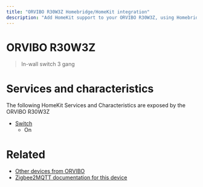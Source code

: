 ```yaml
---
title: "ORVIBO R30W3Z Homebridge/HomeKit integration"
description: "Add HomeKit support to your ORVIBO R30W3Z, using Homebridge, Zigbee2MQTT and homebridge-z2m."
---
```

<!---
This file has been GENERATED using src/docgen/docgen.ts
DO NOT EDIT THIS FILE MANUALLY!
-->
# ORVIBO R30W3Z
> In-wall switch 3 gang


# Services and characteristics
The following HomeKit Services and Characteristics are exposed by
the ORVIBO R30W3Z

* [Switch](../../switch.md)
  * On


# Related
* [Other devices from ORVIBO](../index.md#orvibo)
* [Zigbee2MQTT documentation for this device](https://www.zigbee2mqtt.io/devices/R30W3Z.html)
